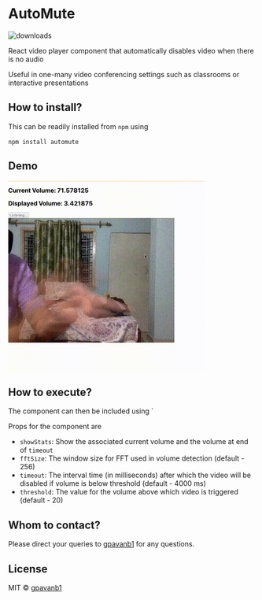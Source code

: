 # AutoMute
![downloads](https://img.shields.io/npm/dy/automute)

React video player component that automatically disables video when there is no audio

Useful in one-many video conferencing settings such as classrooms or interactive presentations

## How to install?

This can be readily installed from `npm` using
```
npm install automute
```

## Demo
![Demo](./sample/automute_demo.gif)

## How to execute?

The component can then be included using `<AutoMute />

Props for the component are
* `showStats`: Show the associated current volume and the volume at end of `timeout`
* `fftSize`: The window size for FFT used in volume detection (default - 256)
* `timeout`: The interval time (in milliseconds) after which the video will be disabled if volume is below threshold (default - 4000 ms)
* `threshold`: The value for the volume above which video is triggered (default - 20)


## Whom to contact?

Please direct your queries to [gpavanb1](http://github.com/gpavanb1)
for any questions.

## License

MIT © [gpavanb1](https://github.com/gpavanb1)

